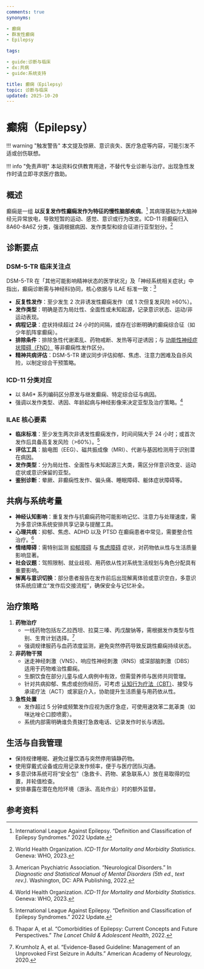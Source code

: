 ```yaml
---
comments: true
synonyms:

- 癫痫
- 群发性癫痫
- Epilepsy

tags:

- guide:诊断与临床
- dx:共病
- guide:系统支持

title: 癫痫（Epilepsy）
topic: 诊断与临床
updated: 2025-10-20
---
```


# 癫痫（Epilepsy）

!!! warning "触发警告"
    本文提及惊厥、意识丧失、医疗急症等内容，可能引发不适或创伤联想。

!!! info "免责声明"
    本站资料仅供教育用途，不替代专业诊断与治疗。出现急性发作时请立即寻求医疗救助。

## 概述

癫痫是一组 **以反复发作性癫痫发作为特征的慢性脑部疾病**。[^ilae2022] 其病理基础为大脑神经元异常放电，导致短暂的运动、感觉、意识或行为改变。ICD-11 将癫痫归入 8A60-8A6Z 分类，强调根据病因、发作类型和综合征进行亚型划分。[^who2023ep]

## 诊断要点

### DSM-5-TR 临床关注点

DSM-5-TR 在「其他可能影响精神状态的医学状况」及「神经系统相关症状」中指出，癫痫诊断需与神经科协同，核心依据与 ILAE 标准一致：[^apa2022epi]

- **反复性发作**：至少发生 2 次非诱发性癫痫发作（或 1 次但复发风险 ≥60%）。
- **发作类型**：明确是否为局灶性、全面性或未知起源，记录意识状态、运动/非运动表现。
- **病程记录**：症状持续超过 24 小时的间隔，或存在诊断明确的癫痫综合征（如少年肌阵挛癫痫）。
- **排除条件**：排除急性代谢紊乱、药物戒断、发热等可逆诱因；与 [功能性神经症状障碍（FND）](Conversion-Disorder-FND.md) 等非癫痫性发作区分。
- **精神共病评估**：DSM-5-TR 建议同步评估抑郁、焦虑、注意力困难及自杀风险，以制定综合干预策略。

### ICD-11 分类对应

- 以 8A6* 系列编码区分原发与继发癫痫、特定综合征与病因。
- 强调以发作类型、诱因、年龄起病与神经影像来决定亚型及治疗策略。[^who2023ep]

### ILAE 核心要素

- **临床标准**：至少发生两次非诱发性癫痫发作，时间间隔大于 24 小时；或首次发作后具备高复发风险（>60%）。[^ilae2022]
- **评估工具**：脑电图（EEG）、磁共振成像（MRI）、代谢与基因检测用于识别潜在病因。
- **发作类型**：分为局灶性、全面性与未知起源三大类，需区分伴意识改变、运动症状或意识保留的亚型。
- **鉴别诊断**：晕厥、非癫痫性发作、偏头痛、睡眠障碍、躯体症状障碍等。

## 共病与系统考量

- **神经认知影响**：重复发作与抗癫痫药物可能影响记忆、注意力与处理速度，需为多意识体系统安排共享记录与提醒工具。
- **心理共病**：抑郁、焦虑、ADHD 以及 PTSD 在癫痫患者中常见，需要整合性治疗。[^thapar2022]
- **情绪障碍**：需特别监测 [抑郁障碍](Depressive-Disorders.md) 与 [焦虑障碍](Anxiety-Disorders.md) 症状，对药物依从性与生活质量影响显著。
- **社会议题**：驾照限制、就业歧视、用药依从性对系统生活规划与角色分配具有重要影响。
- **解离与意识切换**：部分患者报告在发作前后出现解离体验或意识空白，多意识体系统应建立“发作后交接流程”，确保安全与记忆补全。

## 治疗策略

1. **药物治疗**
    - 一线药物包括左乙拉西坦、拉莫三嗪、丙戊酸钠等，需根据发作类型与性别、生育计划选择。[^aan2020]
    - 强调规律服药与血药浓度监测，避免突然停药导致反跳性癫痫持续状态。
2. **非药物干预**
    - 迷走神经刺激（VNS）、响应性神经刺激（RNS）或深部脑刺激（DBS）适用于药物难治性癫痫。
    - 生酮饮食在部分儿童与成人病例中有效，但需营养师与医师共同管理。
    - 针对共病抑郁、焦虑或创伤经历，可考虑 [认知行为疗法（CBT）](Cognitive-Behavioral-Therapy-CBT.md)、接受与承诺疗法（ACT）或家庭介入，协助提升生活质量与用药依从性。
3. **急性处置**
    - 发作超过 5 分钟或频繁发作应视为医疗急症，可使用速效苯二氮䓬类（如咪达唑仑口腔喷雾）。
    - 系统内部需明确谁负责拨打急救电话、记录发作时长与诱因。

## 生活与自我管理

- 保持规律睡眠、避免过量饮酒与突然停用镇静药物。
- 使用穿戴式设备或应用记录发作频率，便于与医疗团队沟通。
- 多意识体系统可将“安全包”（急救卡、药物、紧急联系人）放在易取得的位置，并轮值检查。
- 安排暴露在潜在危险环境（游泳、高处作业）时的额外监督。

## 参考资料

[^ilae2022]: International League Against Epilepsy. “Definition and Classification of Epilepsy Syndromes.” 2022 Update.
[^who2023ep]: World Health Organization. *ICD-11 for Mortality and Morbidity Statistics*. Geneva: WHO, 2023.
[^thapar2022]: Thapar A, et al. “Comorbidities of Epilepsy: Current Concepts and Future Perspectives.” *The Lancet Child & Adolescent Health*, 2022.
[^aan2020]: Krumholz A, et al. “Evidence-Based Guideline: Management of an Unprovoked First Seizure in Adults.” American Academy of Neurology, 2020.
[^apa2022epi]: American Psychiatric Association. “Neurological Disorders.” In *Diagnostic and Statistical Manual of Mental Disorders (5th ed., text rev.)*. Washington, DC: APA Publishing, 2022.
